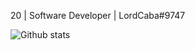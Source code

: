 20 | Software Developer | LordCaba#9747

![Github stats](https://github-readme-stats.vercel.app/api?username=LordCaba&theme=highcontrast&show_icons=true&icon_color=00ACFF&count_private=true)
